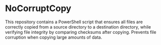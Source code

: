 # NoCorruptCopy
This repository contains a PowerShell script that ensures all files are correctly copied from a source directory to a destination directory, while verifying file integrity by comparing checksums after copying. Prevents file corruption when copying large amounts of data.
